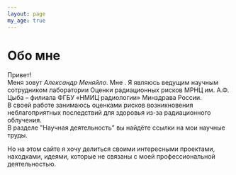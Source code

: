 ```yaml
---
layout: page
my_age: true
---
```

# Обо мне
Привет!  
Меня зовут *Александр Меняйло*. Мне <span id="my_age"></span>. Я являюсь ведущим научным сотрудником лаборатории Оценки радиационных рисков МРНЦ им. А.Ф. Цыба – филиала ФГБУ «НМИЦ радиологии» Минздрава России.  
В своей работе занимаюсь оценками рисков возникновения неблагоприятных последствий для здоровья из-за радиационного облучения.  
В разделе "Научная деятельность" вы найдёте ссылки на мои научные труды.

Но на этом сайте я хочу делиться своими интересными проектами, находками, идеями, которые не связаны с моей профессиональной деятельностью.